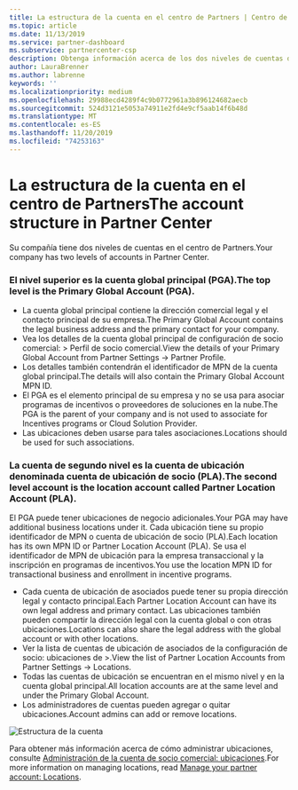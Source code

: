 ```yaml
---
title: La estructura de la cuenta en el centro de Partners | Centro de Partners
ms.topic: article
ms.date: 11/13/2019
ms.service: partner-dashboard
ms.subservice: partnercenter-csp
description: Obtenga información acerca de los dos niveles de cuentas del centro de Partners, la cuenta global principal (PGA) y la cuenta de ubicación de asociados (PLA).
author: LauraBrenner
ms.author: labrenne
keywords: ''
ms.localizationpriority: medium
ms.openlocfilehash: 29988ecd4289f4c9b0772961a3b896124682aecb
ms.sourcegitcommit: 524d3121e5053a74911e2fd4e9cf5aab14f6b48d
ms.translationtype: MT
ms.contentlocale: es-ES
ms.lasthandoff: 11/20/2019
ms.locfileid: "74253163"
---
```

# <a name="the-account-structure-in-partner-center"></a><span data-ttu-id="085ec-103">La estructura de la cuenta en el centro de Partners</span><span class="sxs-lookup"><span data-stu-id="085ec-103">The account structure in Partner Center</span></span>

<span data-ttu-id="085ec-104">Su compañía tiene dos niveles de cuentas en el centro de Partners.</span><span class="sxs-lookup"><span data-stu-id="085ec-104">Your company has two levels of accounts in Partner Center.</span></span> 

### <a name="the-top-level-is-the-primary-global-account-pga"></a><span data-ttu-id="085ec-105">El nivel superior es la cuenta global principal (PGA).</span><span class="sxs-lookup"><span data-stu-id="085ec-105">The top level is the Primary Global Account (PGA).</span></span>

- <span data-ttu-id="085ec-106">La cuenta global principal contiene la dirección comercial legal y el contacto principal de su empresa.</span><span class="sxs-lookup"><span data-stu-id="085ec-106">The Primary Global Account contains the legal business address and the primary contact for your company.</span></span> 
- <span data-ttu-id="085ec-107">Vea los detalles de la cuenta global principal de configuración de socio comercial: > Perfil de socio comercial.</span><span class="sxs-lookup"><span data-stu-id="085ec-107">View the details of your Primary Global Account from Partner Settings -> Partner Profile.</span></span>
- <span data-ttu-id="085ec-108">Los detalles también contendrán el identificador de MPN de la cuenta global principal.</span><span class="sxs-lookup"><span data-stu-id="085ec-108">The details will also contain the Primary Global Account MPN ID.</span></span> 
- <span data-ttu-id="085ec-109">El PGA es el elemento principal de su empresa y no se usa para asociar programas de incentivos o proveedores de soluciones en la nube.</span><span class="sxs-lookup"><span data-stu-id="085ec-109">The PGA is the parent of your company and is not used to associate for Incentives programs or Cloud Solution Provider.</span></span> 
- <span data-ttu-id="085ec-110">Las ubicaciones deben usarse para tales asociaciones.</span><span class="sxs-lookup"><span data-stu-id="085ec-110">Locations should be used for such associations.</span></span>

### <a name="the-second-level-account-is-the-location-account-called-partner-location-account-pla"></a><span data-ttu-id="085ec-111">La cuenta de segundo nivel es la cuenta de ubicación denominada cuenta de ubicación de socio (PLA).</span><span class="sxs-lookup"><span data-stu-id="085ec-111">The second level account is the location account called Partner Location Account (PLA).</span></span>

<span data-ttu-id="085ec-112">El PGA puede tener ubicaciones de negocio adicionales.</span><span class="sxs-lookup"><span data-stu-id="085ec-112">Your PGA may have additional business locations under it.</span></span> <span data-ttu-id="085ec-113">Cada ubicación tiene su propio identificador de MPN o cuenta de ubicación de socio (PLA).</span><span class="sxs-lookup"><span data-stu-id="085ec-113">Each location has its own MPN ID or Partner Location Account (PLA).</span></span> <span data-ttu-id="085ec-114">Se usa el identificador de MPN de ubicación para la empresa transaccional y la inscripción en programas de incentivos.</span><span class="sxs-lookup"><span data-stu-id="085ec-114">You use the location MPN ID for transactional business and enrollment in incentive programs.</span></span>

- <span data-ttu-id="085ec-115">Cada cuenta de ubicación de asociados puede tener su propia dirección legal y contacto principal.</span><span class="sxs-lookup"><span data-stu-id="085ec-115">Each Partner Location Account can have its own legal address and primary contact.</span></span> <span data-ttu-id="085ec-116">Las ubicaciones también pueden compartir la dirección legal con la cuenta global o con otras ubicaciones.</span><span class="sxs-lookup"><span data-stu-id="085ec-116">Locations can also share the legal address with the global account or with other locations.</span></span>
- <span data-ttu-id="085ec-117">Ver la lista de cuentas de ubicación de asociados de la configuración de socio: ubicaciones de >.</span><span class="sxs-lookup"><span data-stu-id="085ec-117">View the list of Partner Location Accounts from Partner Settings -> Locations.</span></span>
- <span data-ttu-id="085ec-118">Todas las cuentas de ubicación se encuentran en el mismo nivel y en la cuenta global principal.</span><span class="sxs-lookup"><span data-stu-id="085ec-118">All location accounts are at the same level and under the Primary Global Account.</span></span>
- <span data-ttu-id="085ec-119">Los administradores de cuentas pueden agregar o quitar ubicaciones.</span><span class="sxs-lookup"><span data-stu-id="085ec-119">Account admins can add or remove locations.</span></span>

![Estructura de la cuenta](images/accountstructure.png)

<span data-ttu-id="085ec-121">Para obtener más información acerca de cómo administrar ubicaciones, consulte [Administración de la cuenta de socio comercial: ubicaciones](manage-locations.md).</span><span class="sxs-lookup"><span data-stu-id="085ec-121">For more information on managing locations, read [Manage your partner account: Locations](manage-locations.md).</span></span> 




















